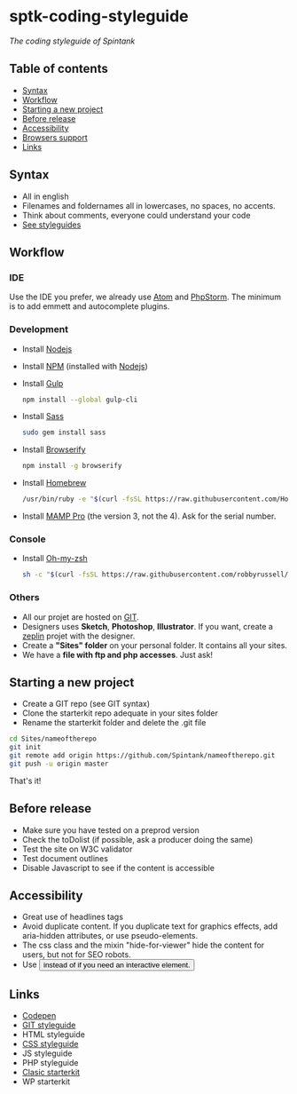# sptk-coding-styleguide
*The coding styleguide of Spintank*

## Table of contents
- [Syntax](#syntax)
- [Workflow](#Workflow)
- [Starting a new project](#starting-a-new-project)
- [Before release](#before-release)
- [Accessibility](#accessibility)
- [Browsers support](#browsers-support)
- [Links](#links)

## Syntax
- All in english
- Filenames and foldernames all in lowercases, no spaces, no accents.
- Think about comments, everyone could understand your code
- [See styleguides](#links)

## Workflow

### IDE
Use the IDE you prefer, we already use [Atom](https://atom.io/) and [PhpStorm](https://www.jetbrains.com/phpstorm/). The minimum is to add emmett and autocomplete plugins.

### Development

- Install [Nodejs](https://nodejs.org/en/)

- Install [NPM](https://www.npmjs.com/) (installed with [Nodejs](https://nodejs.org/en/))

- Install [Gulp](http://gulpjs.com/)

    ```bash
    npm install --global gulp-cli
    ```

- Install [Sass](http://sass-lang.com/)

    ```bash
    sudo gem install sass
    ```

- Install [Browserify](http://browserify.org/)

    ```bash
    npm install -g browserify
    ```

- Install [Homebrew](http://brew.sh/index_fr.html)

    ```bash
    /usr/bin/ruby -e "$(curl -fsSL https://raw.githubusercontent.com/Homebrew/install/master/install)"
    ```

- Install [MAMP Pro](https://www.mamp.info/en/downloads/older-versions/) (the version 3, not the 4). Ask for the serial number.

### Console

- Install [Oh-my-zsh](https://github.com/robbyrussell/oh-my-zsh)

    ```bash
    sh -c "$(curl -fsSL https://raw.githubusercontent.com/robbyrussell/oh-my-zsh/master/tools/install.sh)"
    ```
    
### Others
- All our projet are hosted on [GIT](https://github.com/Spintank).
- Designers uses **Sketch**, **Photoshop**, **Illustrator**. If you want, create a [zeplin](https://zeplin.io/) projet with the designer.
- Create a **"Sites" folder** on your personal folder. It contains all your sites.
- We have a **file with ftp and php accesses**. Just ask!

## Starting a new project
- Create a GIT repo (see GIT syntax)
- Clone the starterkit repo adequate in your sites folder
- Rename the starterkit folder and delete the .git file

```bash
cd Sites/nameoftherepo
git init
git remote add origin https://github.com/Spintank/nameoftherepo.git
git push -u origin master
```

That's it!

## Before release
- Make sure you have tested on a preprod version
- Check the toDolist (if possible, ask a producer doing the same)
- Test the site on W3C validator
- Test document outlines
- Disable Javascript to see if the content is accessible

## Accessibility
- Great use of headlines tags
- Avoid duplicate content. If you duplicate text for graphics effects, add aria-hidden attributes, or use pseudo-elements.
- The css class and the mixin "hide-for-viewer" hide the content for users, but not for SEO robots.
- Use <button> instead of <span> if you need an interactive element.

## Links
- [Codepen](http://codepen.io/spintank/)
- [GIT styleguide](https://github.com/Spintank/sptk-styleguide-git)
- HTML styleguide
- [CSS styleguide](https://github.com/Spintank/sptk-styleguide-css)
- JS styleguide
- PHP styleguide
- [Clasic starterkit](https://github.com/Spintank/sptk-starterkit)
- WP starterkit
